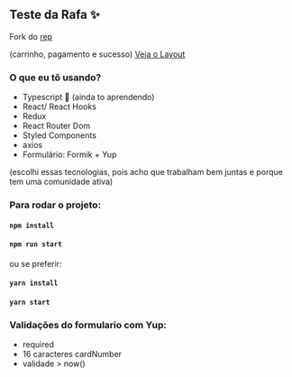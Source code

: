 ##  Teste da Rafa ✨

Fork do [rep](https://github.com/belezanaweb/test-front)

(carrinho, pagamento e sucesso) [Veja o Layout](https://projects.invisionapp.com/prototype/font-test-cji0j0khf005c1t0132358e8k)


### O que eu tô usando?
- Typescript 🤔 (ainda to aprendendo)
- React/ React Hooks
- Redux 
- React Router Dom
- Styled Components 
- axios
- Formulário: Formik + Yup

(escolhi essas tecnologias, pois acho que trabalham bem juntas e porque tem uma comunidade ativa)

### Para rodar o projeto:

#### `npm install`
#### `npm run start`

ou se preferir:

#### `yarn install`
#### `yarn start`

### Validações do formulario com Yup: 
  - required
  - 16 caracteres cardNumber
  - validade > now()


